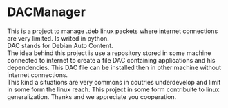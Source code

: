 # DACManager
This is a project to manage .deb linux packets where internet connections are very limited. Is writed in python.   
DAC stands for Debian Auto Content.  
The idea behind this project is use a repository stored in some machine connected to internet to create a file DAC containing applications and his dependencies.
This DAC file can be installed then in other machine without internet connections.   
This kind a situations are very commons in coutries underdevelop and limit in some form the linux reach. This project in some form contribuite 
to linux generalization. 
Thanks and we appreciate you cooperation. 
